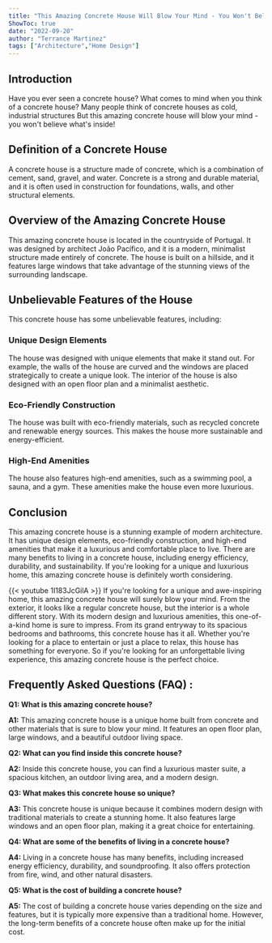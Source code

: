 ```yaml
---
title: "This Amazing Concrete House Will Blow Your Mind - You Won't Believe What's Inside!"
ShowToc: true 
date: "2022-09-20"
author: "Terrance Martinez" 
tags: ["Architecture","Home Design"]
---
```

## Introduction

Have you ever seen a concrete house? What comes to mind when you think of a concrete house? Many people think of concrete houses as cold, industrial structures But this amazing concrete house will blow your mind - you won't believe what's inside!

## Definition of a Concrete House

A concrete house is a structure made of concrete, which is a combination of cement, sand, gravel, and water. Concrete is a strong and durable material, and it is often used in construction for foundations, walls, and other structural elements.

## Overview of the Amazing Concrete House

This amazing concrete house is located in the countryside of Portugal. It was designed by architect João Pacífico, and it is a modern, minimalist structure made entirely of concrete. The house is built on a hillside, and it features large windows that take advantage of the stunning views of the surrounding landscape.

## Unbelievable Features of the House

This concrete house has some unbelievable features, including:

### Unique Design Elements

The house was designed with unique elements that make it stand out. For example, the walls of the house are curved and the windows are placed strategically to create a unique look. The interior of the house is also designed with an open floor plan and a minimalist aesthetic.

### Eco-Friendly Construction

The house was built with eco-friendly materials, such as recycled concrete and renewable energy sources. This makes the house more sustainable and energy-efficient.

### High-End Amenities

The house also features high-end amenities, such as a swimming pool, a sauna, and a gym. These amenities make the house even more luxurious.

## Conclusion

This amazing concrete house is a stunning example of modern architecture. It has unique design elements, eco-friendly construction, and high-end amenities that make it a luxurious and comfortable place to live. There are many benefits to living in a concrete house, including energy efficiency, durability, and sustainability. If you're looking for a unique and luxurious home, this amazing concrete house is definitely worth considering.

{{< youtube 1I183JcGilA >}} 
If you're looking for a unique and awe-inspiring home, this amazing concrete house will surely blow your mind. From the exterior, it looks like a regular concrete house, but the interior is a whole different story. With its modern design and luxurious amenities, this one-of-a-kind home is sure to impress. From its grand entryway to its spacious bedrooms and bathrooms, this concrete house has it all. Whether you're looking for a place to entertain or just a place to relax, this house has something for everyone. So if you're looking for an unforgettable living experience, this amazing concrete house is the perfect choice.

## Frequently Asked Questions (FAQ) :
**Q1: What is this amazing concrete house?**

**A1:** This amazing concrete house is a unique home built from concrete and other materials that is sure to blow your mind. It features an open floor plan, large windows, and a beautiful outdoor living space.

**Q2: What can you find inside this concrete house?**

**A2:** Inside this concrete house, you can find a luxurious master suite, a spacious kitchen, an outdoor living area, and a modern design.

**Q3: What makes this concrete house so unique?**

**A3:** This concrete house is unique because it combines modern design with traditional materials to create a stunning home. It also features large windows and an open floor plan, making it a great choice for entertaining.

**Q4: What are some of the benefits of living in a concrete house?**

**A4:** Living in a concrete house has many benefits, including increased energy efficiency, durability, and soundproofing. It also offers protection from fire, wind, and other natural disasters.

**Q5: What is the cost of building a concrete house?**

**A5:** The cost of building a concrete house varies depending on the size and features, but it is typically more expensive than a traditional home. However, the long-term benefits of a concrete house often make up for the initial cost.




